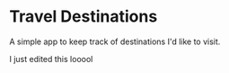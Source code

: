 # Travel Destinations

A simple app to keep track of destinations I'd like to visit.

I just edited this looool
